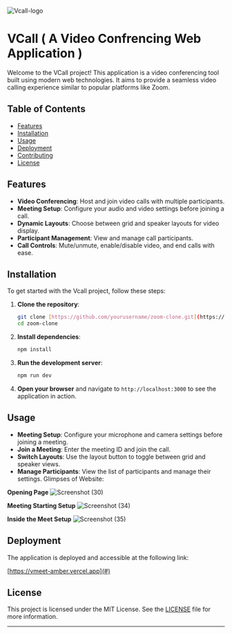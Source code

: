 ![Vcall-logo](https://github.com/user-attachments/assets/f95f5871-730b-4750-8fad-2b7fb1dd79c0)

# VCall ( A Video Confrencing Web Application )

Welcome to the VCall project! This application is a video conferencing tool built using modern web technologies. It aims to provide a seamless video calling experience similar to popular platforms like Zoom.

## Table of Contents

- [Features](#features)
- [Installation](#installation)
- [Usage](#usage)
- [Deployment](#deployment)
- [Contributing](#contributing)
- [License](#license)

## Features

- **Video Conferencing**: Host and join video calls with multiple participants.
- **Meeting Setup**: Configure your audio and video settings before joining a call.
- **Dynamic Layouts**: Choose between grid and speaker layouts for video display.
- **Participant Management**: View and manage call participants.
- **Call Controls**: Mute/unmute, enable/disable video, and end calls with ease.

## Installation

To get started with the Vcall project, follow these steps:

1. **Clone the repository**:
   ```bash
   git clone [https://github.com/yourusername/zoom-clone.git](https://github.com/yourusername/zoom-clone.git)
   cd zoom-clone
   ```

2. **Install dependencies**:
   ```bash
   npm install
   ```

3. **Run the development server**:
   ```bash
   npm run dev
   ```

4. **Open your browser** and navigate to `http://localhost:3000` to see the application in action.

## Usage

- **Meeting Setup**: Configure your microphone and camera settings before joining a meeting.
- **Join a Meeting**: Enter the meeting ID and join the call.
- **Switch Layouts**: Use the layout button to toggle between grid and speaker views.
- **Manage Participants**: View the list of participants and manage their settings.
Glimpses of Website:

**Opening Page**
![Screenshot (30)](https://github.com/user-attachments/assets/8101f522-66a8-4a3d-b0ca-e1337ed7f208)

**Meeting Starting Setup**
![Screenshot (34)](https://github.com/user-attachments/assets/911ace83-373e-472b-baf2-2567b9515768)

**Inside the Meet Setup**
![Screenshot (35)](https://github.com/user-attachments/assets/819232b0-6dd5-44c6-89b7-171ec0db0c77)


## Deployment

The application is deployed and accessible at the following link:

[https://vmeet-amber.vercel.app](#)


## License

This project is licensed under the MIT License. See the [LICENSE](LICENSE) file for more information.

---
